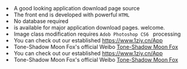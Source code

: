 <li>A good looking application download page source</li>
<li>The front end is developed with powerful <code>HTML </code></li>

<li>No database required</li>
<li> is available for major application download pages. welcome. </li>

<li>Image class modification requires <code>Adob Photoshop CS6 </code> processing</li>

<li>You can check out our established <a href="https://www.1ziy.cn/App" arget="_blank">https://www.1ziy.cn/App</a></li>

<li>Tone-Shadow Moon Fox's official Weibo <a href="https://weibo.com/chinazcwl"arget="_blank"> Tone-Shadow Moon Fox</a></li>
<li>You can check out our established <a href="https://www.1ziy.cn/App" arget="_blank">https://www.1ziy.cn/App</a ></li>
<li>Tone-Shadow Moon Fox's official Weibo <a href="https://weibo.com/chinazcwl"arget="_blank"> Tone-Shadow Moon Fox</a></li>
